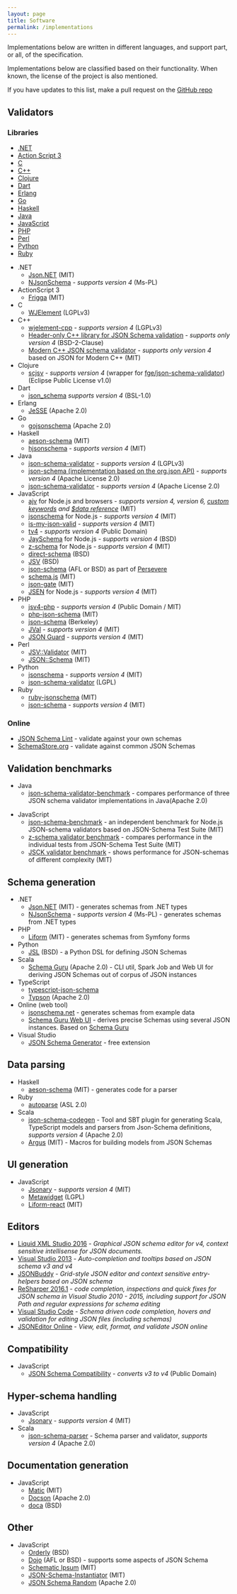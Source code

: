 ```yaml
---
layout: page
title: Software
permalink: /implementations
---
```


Implementations below are written in different languages, and support part, or all, of the specification.

Implementations below are classified based on their functionality. When known, the license of the project is also mentioned.

If you have updates to this list, make a pull request on the [GitHub repo](https://github.com/json-schema-org/json-schema-org.github.io)

Validators
----------

### Libraries

<nav class="intra" markdown="1">

-   [.NET](#validator-dotnet)
-   [Action Script 3](#validator-action-script-3)
-   [C](#validator-c)
-   [C++](#validator-cpp)
-   [Clojure](#validator-clojure)
-   [Dart](#validator-dart)
-   [Erlang](#validator-erlang)
-   [Go](#validator-go)
-   [Haskell](#validator-haskell)
-   [Java](#validator-java)
-   [JavaScript](#validator-javascript)
-   [PHP](#validator-php)
-   [Perl](#validator-perl)
-   [Python](#validator-python)
-   [Ruby](#validator-ruby)

</nav>

<!-- -->

- .NET <a id="validator-dotnet"></a>
    -   <a href="http://james.newtonking.com/projects/json-net.aspx" id="link-impl-json-net">Json.NET</a> (MIT)
    -   <a href="http://NJsonSchema.org" id="link-impl-n-json-schema">NJsonSchema</a> - *supports version 4* (Ms-PL)
- ActionScript 3 <a id="validator-action-script-3"></a>
    -   <a href="https://github.com/raulbajales/Frigga" id="link-impl-frigga">Frigga</a> (MIT)
- C <a id="validator-c"></a>
    -   <a href="https://github.com/netmail-open/wjelement" id="link-impl-wjelement">WJElement</a> (LGPLv3)
- C++ <a id="validator-cpp"></a>
    -   <a href="https://github.com/petehug/wjelement-cpp" id="link-impl-wjelement">wjelement-cpp</a> - *supports version 4* (LGPLv3)
    -   <a href="https://github.com/tristanpenman/valijson" id="link-impl-valijson">Header-only C++ library for JSON Schema validation</a> - *supports only version 4* (BSD-2-Clause)
    -   <a href="https://github.com/pboettch/json-schema-validator" id="link-impl-modern-c++-validator">Modern C++ JSON schema validator</a> - *supports only version 4* based on JSON for Modern C++ (MIT)
- Clojure <a id="validator-clojure"></a>
    -   <a href="https://github.com/metosin/scjsv" id="link-impl-metosin-scjsv">scjsv</a> - *supports version 4* (wrapper for [fge/json-schema-validator](https://github.com/fge/json-schema-validator)) (Eclipse Public License v1.0)
-  Dart <a id="validator-dart"></a>
    -   <a href="https://github.com/patefacio/json_schema" id="link-impl-dart-jsonschema">json_schema</a> *supports version 4* (BSL-1.0)
- Erlang <a name="validator-erlang"></a>
    -   <a href="https://github.com/for-GET/jesse" id="link-impl-jesse">JeSSE</a> (Apache 2.0)
- Go <a name="validator-go"></a>
    -   <a href="https://github.com/sigu-399/gojsonschema" id="link-impl-gojsonschema">gojsonschema</a> (Apache 2.0)
- Haskell <a id="validator-haskell"></a>
    -   <a href="https://github.com/timjb/aeson-schema" id="link-impl-aeson-schema">aeson-schema</a> (MIT)
    -   <a href="https://github.com/seagreen/hjsonschema" id="link-impl-hjsonschema">hjsonschema</a> - *supports version 4* (MIT)
- Java <a id="validator-java"></a>
    -   <a href="https://github.com/fge/json-schema-validator" id="link-impl-fge-json-schema-validator">json-schema-validator</a> - *supports version 4* (LGPLv3)
    -   <a href="https://github.com/everit-org/json-schema" id="link-impl-everit-json-schema">json-schema (implementation based on the org.json API)</a> - *supports version 4* (Apache License 2.0)
    -   <a href="https://github.com/networknt/json-schema-validator" id="link-impl-networknt-json-schema">json-schema-validator</a> - *supports version 4* (Apache License 2.0)
- JavaScript <a id="validator-javascript"></a>
    -   <a href="https://github.com/epoberezkin/ajv" id="link-impl-ajv">ajv</a> for Node.js and browsers - *supports version 4, version 6, [custom keywords](https://github.com/epoberezkin/ajv-keywords) and [$data reference](https://github.com/json-schema-org/json-schema-spec/issues/51)* (MIT)
    -   <a href="https://github.com/tdegrunt/jsonschema" id="link-impl-tdegrunt-jsonschema">jsonschema</a> for Node.js - *supports version 4* (MIT)
    -   <a href="https://github.com/mafintosh/is-my-json-valid" id="link-impl-is-my-json-valid">is-my-json-valid</a> - *supports version 4* (MIT)
    -   <a href="http://geraintluff.github.com/tv4/" id="link-impl-tv4">tv4</a> - *supports version 4* (Public Domain)
    -   <a href="https://github.com/natesilva/jayschema" id="link-impl-jayschema">JaySchema</a> for Node.js - *supports version 4* (BSD)
    -   <a href="https://github.com/zaggino/z-schema" id="link-impl-z-schema">z-schema</a> for Node.js - *supports version 4* (MIT)
    -   <a href="http://github.com/IreneKnapp/direct-schema" id="link-impl-direct-schema">direct-schema</a> (BSD)
    -   <a href="http://github.com/garycourt/JSV" id="link-impl-jsv">JSV</a> (BSD)
    -   <a href="http://github.com/kriszyp/json-schema" id="link-impl-kriszyp-jsonschema">json-schema</a> (AFL or BSD) as part of <a href="http://www.persvr.org/" id="link-impl-persvr">Persevere</a>
    -   <a href="https://github.com/akidee/schema.js" id="link-impl-schema-js">schema.js</a> (MIT)
    -   <a href="https://github.com/oferei/json-gate" id="link-impl-json-gate">json-gate</a> (MIT)
    -   <a href="https://github.com/bugventure/jsen" id="link-impl-jsen">JSEN</a> for Node.js - *supports version 4* (MIT)
- PHP <a id="validator-php"></a>
    -   <a href="https://github.com/geraintluff/jsv4-php" id="link-impl-jsv4-php">jsv4-php</a> - *supports version 4* (Public Domain / MIT)
    -   <a href="https://github.com/hasbridge/php-json-schema" id="link-impl-php-json-schema">php-json-schema</a> (MIT)
    -   <a href="https://github.com/justinrainbow/json-schema" id="link-impl-json-schema">json-schema</a> (Berkeley)
    -   <a href="https://github.com/stefk/jval" id="link-impl-jval">JVal</a> - *supports version 4* (MIT)
    -   <a href="https://github.com/thephpleague/json-guard" id="link-impl-json-guard">JSON Guard</a> - *supports version 4* (MIT)
- Perl <a id="validator-perl"></a>
    -   <a href="https://metacpan.org/module/JSV::Validator" id="link-impl-perl-jsv-validator">JSV::Validator</a> (MIT)
    -   <a href="https://metacpan.org/module/JSON::Schema" id="link-impl-perl-json-schema">JSON::Schema</a> (MIT)
- Python <a id="validator-python"></a>
    -   <a href="https://github.com/Julian/jsonschema" id="link-impl-jsonschema">jsonschema</a> - *supports version 4* (MIT)
    -   <a href="https://github.com/zyga/json-schema-validator" id="link-impl-zyga-json-schema-validator">json-schema-validator</a> (LGPL)
- Ruby <a id="validator-ruby"></a>
    -   <a href="https://github.com/Constellation/ruby-jsonchema" id="link-impl-ruby-jsonchema">ruby-jsonschema</a> (MIT)
    -   <a href="https://github.com/hoxworth/json-schema" id="link-impl-ruby-hoxworth-json-schema">json-schema</a> - *supports version 4* (MIT)

### Online

-   <a href="http://jsonschemalint.com/" id="link-impl-jsonschemalint">JSON Schema Lint</a> - validate against your own schemas
-   <a href="http://schemastore.org/validator/" id="link-impl-schemastore">SchemaStore.org</a> - validate against common JSON Schemas

Validation benchmarks
---------------------

-   Java
    -   <a href="https://github.com/networknt/json-schema-validator-perftest" id="link-bench-networknt">json-schema-validator-benchmark</a> - compares performance of three JSON schema validator implementations in Java(Apache 2.0)

<!-- -->

-   JavaScript
    -   <a href="https://github.com/ebdrup/json-schema-benchmark" id="link-bench-ebdrup">json-schema-benchmark</a> - an independent benchmark for Node.js JSON-schema validators based on JSON-Schema Test Suite (MIT)
    -   <a href="https://github.com/zaggino/z-schema#benchmarks" id="link-bench-z-schema">z-schema validator benchmark</a> - compares performance in the individual tests from JSON-Schema Test Suite (MIT)
    -   <a href="https://github.com/pandastrike/jsck#benchmarks" id="link-bench-jsck">JSCK validator benchmark</a> - shows performance for JSON-schemas of different complexity (MIT)

Schema generation
-----------------

-   .NET
    -   <a href="http://james.newtonking.com/projects/json-net.aspx" id="link-impl-json-net">Json.NET</a> (MIT) - generates schemas from .NET types
    -   <a href="http://NJsonSchema.org" id="link-impl-n-json-schema">NJsonSchema</a> - *supports version 4* (Ms-PL) - generates schemas from .NET types
-   PHP
    -   <a href="https://github.com/Limenius/liform" id="link-impl-liform">Liform</a> (MIT) - generates schemas from Symfony forms
-   Python
    -   <a href="https://github.com/aromanovich/jsl" id="link-impl-jsl">JSL</a> (BSD) - a Python DSL for defining JSON Schemas
-   Scala
    -   <a href="https://github.com/snowplow/schema-guru" id="link-impl-guru">Schema Guru</a> (Apache 2.0) - CLI util, Spark Job and Web UI for deriving JSON Schemas out of corpus of JSON instances
-   TypeScript
    -   <a href="https://github.com/YousefED/typescript-json-schema" id="link-impl-typescript-json-schema">typescript-json-schema</a>
    -   <a href="https://github.com/lbovet/typson" id="link-impl-typson">Typson</a> (Apache 2.0)
-   Online (web tool)
    -   [jsonschema.net](http://www.jsonschema.net/) - generates schemas from example data
    -   <a href="http://schemaguru.snowplowanalytics.com/" id="link-impl-guru-ui">Schema Guru Web UI</a> - derives precise Schemas using several JSON instances. Based on [Schema Guru](link-impl-guru)
-   Visual Studio
    -   <a href="http://visualstudiogallery.msdn.microsoft.com/b4515ef8-a518-41ca-b48c-bb1fd4e6faf7" id="link-impl-vs">JSON Schema Generator</a> - free extension

Data parsing
------------

-   Haskell
    -   <a href="https://github.com/timjb/aeson-schema" id="link-impl-aeson-schema">aeson-schema</a> (MIT) - generates code for a parser
-   Ruby
    -   <a href="https://github.com/google/autoparse" id="link-impl-autoparse">autoparse</a> (ASL 2.0)
-   Scala
    -   <a href="https://github.com/VoxSupplyChain/json-schema-codegen" id="link-impl-json-schema-codegen">json-schema-codegen</a> - Tool and SBT plugin for generating Scala, TypeScript models and parsers from Json-Schema definitions, *supports version 4* (Apache 2.0)
    -   <a href="https://github.com/aishfenton/argus" id="link-impl-argus">Argus</a> (MIT) - Macros for building models from JSON Schemas

UI generation
-------------

-   JavaScript
    -   <a href="http://jsonary.com/" id="link-impl-jsonary">Jsonary</a> - *supports version 4* (MIT)
    -   <a href="http://metawidget.org/" id="link-impl-metawidget">Metawidget</a> (LGPL)
    -   <a href="https://github.com/Limenius/liform-react" id="link-impl-liform-react">Liform-react</a> (MIT)

Editors
-------

-   <a href="https://www.liquid-technologies.com/json-schema-editor" id="link-impl-liquidxml">Liquid XML Studio 2016</a> - *Graphical JSON schema editor for v4, context sensitive intellisense for JSON documents.*
-   <a href="http://www.visualstudio.com/" id="link-impl-visualstudio">Visual Studio 2013</a> - *Auto-completion and tooltips based on JSON schema v3 and v4*
-   <a href="http://www.json-buddy.com/" id="link-impl-jsonbuddy">JSONBuddy</a> - *Grid-style JSON editor and context sensitive entry-helpers based on JSON schema*
-   <a href="https://www.jetbrains.com/resharper/" id="link-impl-resharer">ReSharper 2016.1</a> - *code completion, inspections and quick fixes for JSON schema in Visual Studio 2010 - 2015, including support for JSON Path and regular expressions for schema editing*
-   <a href="https://code.visualstudio.com/" id="link-impl-vscode">Visual Studio Code</a> - *Schema driven code completion, hovers and validation for editing JSON files (including schemas)*
-   <a href="http://jsoneditoronline.org" id="link-impl-jsoneditoronline">JSONEditor Online</a> - *View, edit, format, and validate JSON online*

Compatibility
-------------

-   JavaScript
    -   <a href="https://github.com/geraintluff/json-schema-compatability" id="link-json-schema-compatibility">JSON Schema Compatibility</a> - *converts v3 to v4* (Public Domain)

Hyper-schema handling
---------------------

-   JavaScript
    -   <a href="http://jsonary.com/" id="link-impl-jsonary">Jsonary</a> - *supports version 4* (MIT)
-   Scala
    -   <a href="https://github.com/VoxSupplyChain/json-schema-parser" id="link-impl-json-schema-parser">json-schema-parser</a> - Schema parser and validator, *supports version 4* (Apache 2.0)

Documentation generation
------------------------

-   JavaScript
    -   <a href="https://github.com/mattyod/matic" id="link-impl-matic">Matic</a> (MIT)
    -   <a href="https://github.com/lbovet/docson" id="link-impl-docson">Docson</a> (Apache 2.0)
    -   <a href="https://github.com/cloudflare/doca/" id="link-impl-docs-generator">doca</a> (BSD)

Other
-----

-   JavaScript
    -   <a href="http://orderly-json.org" id="link-impl-orderly">Orderly</a> (BSD)
    -   <a href="http://www.dojotoolkit.org/" id="link-impl-dojo">Dojo</a> (AFL or BSD) - supports some aspects of JSON Schema
    -   <a href="http://schematic-ipsum.herokuapp.com/" id="link-impl-schematic-ipsum">Schematic Ipsum</a> (MIT)
    -   <a href="https://github.com/tomarad/JSON-Schema-Instantiator" id="link-impl-json-schema-instantiator">JSON-Schema-Instantiator</a> (MIT)
    -   <a href="https://github.com/andreineculau/json-schema-random" id="link-impl-json-schema-random">JSON Schema Random</a> (Apache 2.0)